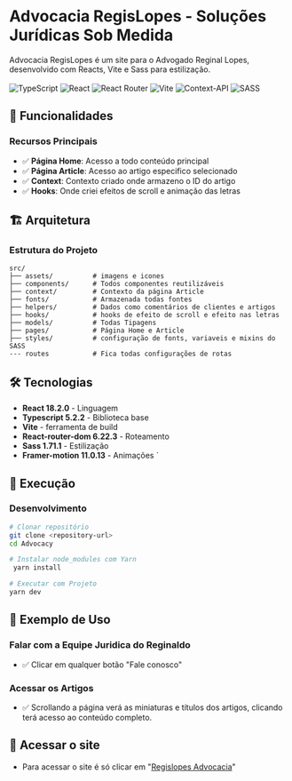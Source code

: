 # Advocacia RegisLopes - Soluções Jurídicas Sob Medida

Advocacia RegisLopes é um site para o Advogado Reginal Lopes, desenvolvido com Reacts, Vite e Sass para estilização.
<br>
<br>
![TypeScript](https://img.shields.io/badge/typescript-%23007ACC.svg?style=for-the-badge&logo=typescript&logoColor=white)
![React](https://img.shields.io/badge/react-%2320232a.svg?style=for-the-badge&logo=react&logoColor=%2361DAFB)
![React Router](https://img.shields.io/badge/React_Router-CA4245?style=for-the-badge&logo=react-router&logoColor=white)
![Vite](https://img.shields.io/badge/vite-%23646CFF.svg?style=for-the-badge&logo=vite&logoColor=white)
![Context-API](https://img.shields.io/badge/Context--Api-000000?style=for-the-badge&logo=react)
![SASS](https://img.shields.io/badge/SASS-hotpink.svg?style=for-the-badge&logo=SASS&logoColor=white)

## 🚀 Funcionalidades

### Recursos Principais

- ✅ **Página Home**: Acesso a todo conteúdo principal
- ✅ **Página Article**: Acesso ao artigo especifico selecionado
- ✅ **Context**: Contexto criado onde armazeno o ID do artigo
- ✅ **Hooks**: Onde criei efeitos de scroll e animação das letras

## 🏗️ Arquitetura

### Estrutura do Projeto

```
src/
├── assets/          # imagens e icones
├── components/      # Todos componentes reutilizáveis
├── context/         # Contexto da página Article
├── fonts/           # Armazenada todas fontes
├── helpers/         # Dados como comentários de clientes e artigos
├── hooks/           # hooks de efeito de scroll e efeito nas letras
├── models/          # Todas Tipagens
├── pages/           # Página Home e Article
├── styles/          # configuração de fonts, variaveis e mixins do SASS
--- routes           # Fica todas configurações de rotas
```

## 🛠️ Tecnologias

- **React 18.2.0** - Linguagem
- **Typescript 5.2.2** - Biblioteca base
- **Vite** - ferramenta de build
- **React-router-dom 6.22.3** - Roteamento
- **Sass 1.71.1** - Estilização
- **Framer-motion 11.0.13** - Animações
  `

## 🚀 Execução

### Desenvolvimento

```bash
# Clonar repositório
git clone <repository-url>
cd Advocacy

# Instalar node_modules com Yarn
 yarn install

# Executar com Projeto
yarn dev
```

## 📝 Exemplo de Uso

### Falar com a Equipe Juridica do Reginaldo

- ✅ Clicar em qualquer botão "Fale conosco"

### Acessar os Artigos

- ✅ Scrollando a página verá as miniaturas e títulos dos artigos, clicando terá acesso ao conteúdo completo.

## 🚀 Acessar o site

- Para acessar o site é só clicar em "[Regislopes Advocacia](https://www.regislopes.com/)"


